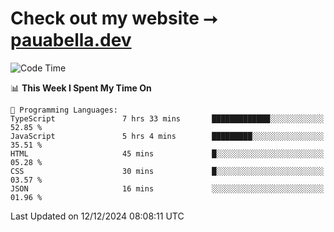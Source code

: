 # Check out my website ⭢ [pauabella.dev](https://pauabella.dev)

<!--START_SECTION:waka-->
![Code Time](http://img.shields.io/badge/Code%20Time-3%2C961%20hrs%2020%20mins-blue)

📊 **This Week I Spent My Time On** 

```text
💬 Programming Languages: 
TypeScript               7 hrs 33 mins       █████████████░░░░░░░░░░░░   52.85 % 
JavaScript               5 hrs 4 mins        █████████░░░░░░░░░░░░░░░░   35.51 % 
HTML                     45 mins             █░░░░░░░░░░░░░░░░░░░░░░░░   05.28 % 
CSS                      30 mins             █░░░░░░░░░░░░░░░░░░░░░░░░   03.57 % 
JSON                     16 mins             ░░░░░░░░░░░░░░░░░░░░░░░░░   01.96 % 
```


 Last Updated on 12/12/2024 08:08:11 UTC
<!--END_SECTION:waka-->
